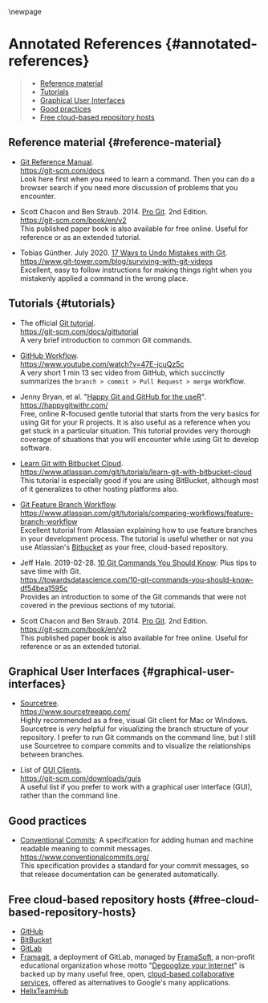 \newpage
# Annotated References {#annotated-references}

> * [Reference material](#reference-material)
> * [Tutorials](#tutorials)
> * [Graphical User Interfaces](#graphical-user-interfaces)
> * [Good practices](#good-practices)
> * [Free cloud-based repository hosts](#free-cloud-based-repository-hosts)

## Reference material {#reference-material}

* [Git Reference Manual](https://git-scm.com/docs).  
    https://git-scm.com/docs  
    Look here first when you need to learn a command. Then you can do a browser search if you need more discussion of problems that you encounter.

* Scott Chacon and Ben Straub. 2014. [Pro Git](https://git-scm.com/book/en/v2). 2nd Edition.  
    https://git-scm.com/book/en/v2  
    This published paper book is also available for free online. Useful for reference or as an extended tutorial.

* Tobias Günther. July 2020. [17 Ways to Undo Mistakes with Git](https://www.git-tower.com/blog/surviving-with-git-videos).  
    https://www.git-tower.com/blog/surviving-with-git-videos  
    Excellent, easy to follow instructions for making things right when you mistakenly applied a command in the wrong place.

## Tutorials {#tutorials}

* The official [Git tutorial](https://git-scm.com/docs/gittutorial).  
    https://git-scm.com/docs/gittutorial  
    A very brief introduction to common Git commands.

* [GitHub Workflow](https://www.youtube.com/watch?v=47E-jcuQz5c).  
    https://www.youtube.com/watch?v=47E-jcuQz5c  
    A very short 1 min 13 sec video from GitHub, which succinctly summarizes the `branch > commit > Pull Request > merge` workflow.

* Jenny Bryan, et al. "[Happy Git and GitHub for the useR](https://happygitwithr.com/)".  
    https://happygitwithr.com/  
    Free, online R-focused gentle tutorial that starts from the very basics for using Git for your R projects. It is also useful as a reference when you get stuck in a particular situation. This tutorial provides very thorough coverage of situations that you will encounter while using Git to develop software.

* [Learn Git with Bitbucket Cloud](https://www.atlassian.com/git/tutorials/learn-git-with-bitbucket-cloud).  
    https://www.atlassian.com/git/tutorials/learn-git-with-bitbucket-cloud  
    This tutorial is especially good if you are using BitBucket, although most of it generalizes to other hosting platforms also.

* [Git Feature Branch Workflow](https://www.atlassian.com/git/tutorials/comparing-workflows/feature-branch-workflow).  
    https://www.atlassian.com/git/tutorials/comparing-workflows/feature-branch-workflow  
    Excellent tutorial from Atlassian explaining how to use feature branches in your development process. The tutorial is useful whether or not you use Atlassian's [Bitbucket](https://bitbucket.org/) as your free, cloud-based repository.

* Jeff Hale. 2019-02-28. [10 Git Commands You Should Know](https://towardsdatascience.com/10-git-commands-you-should-know-df54bea1595c): Plus tips to save time with Git.  
    https://towardsdatascience.com/10-git-commands-you-should-know-df54bea1595c  
    Provides an introduction to some of the Git commands that were not covered in the previous sections of my tutorial.

* Scott Chacon and Ben Straub. 2014. [Pro Git](https://git-scm.com/book/en/v2). 2nd Edition.  
    https://git-scm.com/book/en/v2  
    This published paper book is also available for free online. Useful for reference or as an extended tutorial.

## Graphical User Interfaces {#graphical-user-interfaces}

* [Sourcetree](https://www.sourcetreeapp.com/).  
    https://www.sourcetreeapp.com/  
    Highly recommended as a free, visual Git client for Mac or Windows. Sourcetree is _very_ helpful for visualizing the branch structure of your repository. I prefer to run Git commands on the command line, but I still use Sourcetree to compare commits and to visualize the relationships between branches.

* List of [GUI Clients](https://git-scm.com/downloads/guis).  
    https://git-scm.com/downloads/guis  
    A useful list if you prefer to work with a graphical user interface (GUI), rather than the command line.

## Good practices

* [Conventional Commits](https://www.conventionalcommits.org/): A specification for adding human and machine readable meaning to commit messages.  
    https://www.conventionalcommits.org/  
    This specification provides a standard for your commit messages, so that release documentation can be generated automatically.

## Free cloud-based repository hosts {#free-cloud-based-repository-hosts}

* [GitHub](https://github.com/)
* [BitBucket](https://bitbucket.org/)
* [GitLab](https://gitlab.com/)
* [Framagit](https://framagit.org/), a deployment of GitLab, managed by [FramaSoft](https://framasoft.org/), a non-profit educational organization whose motto "[Degooglize your Internet](https://framasoft.org/en/#dio)" is backed up by many useful free, open, [cloud-based collaborative services](https://degooglisons-internet.org/en/list), offered as alternatives to Google's many applications.
* [HelixTeamHub](https://helixteamhub.cloud/)
